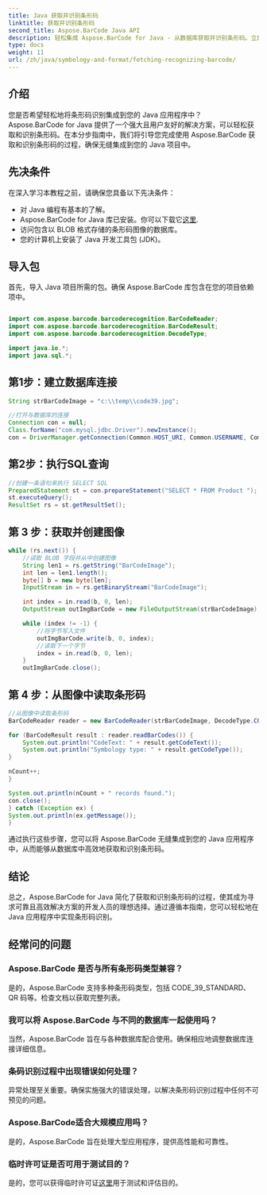 ```yaml
---
title: Java 获取并识别条形码
linktitle: 获取并识别条形码
second_title: Aspose.BarCode Java API
description: 轻松集成 Aspose.BarCode for Java - 从数据库获取并识别条形码。立即下载以获得无缝条形码集成体验。
type: docs
weight: 11
url: /zh/java/symbology-and-format/fetching-recognizing-barcode/
---
```


## 介绍

您是否希望轻松地将条形码识别集成到您的 Java 应用程序中？ Aspose.BarCode for Java 提供了一个强大且用户友好的解决方案，可以轻松获取和识别条形码。在本分步指南中，我们将引导您完成使用 Aspose.BarCode 获取和识别条形码的过程，确保无缝集成到您的 Java 项目中。

## 先决条件

在深入学习本教程之前，请确保您具备以下先决条件：

- 对 Java 编程有基本的了解。
-  Aspose.BarCode for Java 库已安装。你可以下载它[这里](https://releases.aspose.com/barcode/java/).
- 访问包含以 BLOB 格式存储的条形码图像的数据库。
- 您的计算机上安装了 Java 开发工具包 (JDK)。

## 导入包

首先，导入 Java 项目所需的包。确保 Aspose.BarCode 库包含在您的项目依赖项中。

```java

import com.aspose.barcode.barcoderecognition.BarCodeReader;
import com.aspose.barcode.barcoderecognition.BarCodeResult;
import com.aspose.barcode.barcoderecognition.DecodeType;

import java.io.*;
import java.sql.*;
```

## 第1步：建立数据库连接

```java
String strBarCodeImage = "c:\\temp\\code39.jpg";

//打开与数据库的连接
Connection con = null;
Class.forName("com.mysql.jdbc.Driver").newInstance();
con = DriverManager.getConnection(Common.HOST_URI, Common.USERNAME, Common.PASSWORD);
```

## 第2步：执行SQL查询

```java
//创建一条语句来执行 SELECT SQL
PreparedStatement st = con.prepareStatement("SELECT * FROM Product ");
st.executeQuery();
ResultSet rs = st.getResultSet();
```

## 第 3 步：获取并创建图像

```java
while (rs.next()) {
    //读取 BLOB 字段并从中创建图像
    String len1 = rs.getString("BarCodeImage");
    int len = len1.length();
    byte[] b = new byte[len];
    InputStream in = rs.getBinaryStream("BarCodeImage");

    int index = in.read(b, 0, len);
    OutputStream outImgBarCode = new FileOutputStream(strBarCodeImage);

    while (index != -1) {
        //将字节写入文件
        outImgBarCode.write(b, 0, index);
        //读取下一个字节
        index = in.read(b, 0, len);
    }
    outImgBarCode.close();
```

## 第 4 步：从图像中读取条形码

```java
//从图像中读取条形码
BarCodeReader reader = new BarCodeReader(strBarCodeImage, DecodeType.CODE_39_STANDARD);

for (BarCodeResult result : reader.readBarCodes()) {
    System.out.println("CodeText: " + result.getCodeText());
    System.out.println("Symbology type: " + result.getCodeType());
}

nCount++;
}

System.out.println(nCount + " records found.");
con.close();
} catch (Exception ex) {
System.out.println(ex.getMessage());
}
```

通过执行这些步骤，您可以将 Aspose.BarCode 无缝集成到您的 Java 应用程序中，从而能够从数据库中高效地获取和识别条形码。

## 结论

总之，Aspose.BarCode for Java 简化了获取和识别条形码的过程，使其成为寻求可靠且高效解决方案的开发人员的理想选择。通过遵循本指南，您可以轻松地在 Java 应用程序中实现条形码识别。

## 经常问的问题

### Aspose.BarCode 是否与所有条形码类型兼容？
是的，Aspose.BarCode 支持多种条形码类型，包括 CODE_39_STANDARD、QR 码等。检查文档以获取完整列表。

### 我可以将 Aspose.BarCode 与不同的数据库一起使用吗？
当然，Aspose.BarCode 旨在与各种数据库配合使用。确保相应地调整数据库连接详细信息。

### 条码识别过程中出现错误如何处理？
异常处理至关重要。确保实施强大的错误处理，以解决条形码识别过程中任何不可预见的问题。

### Aspose.BarCode适合大规模应用吗？
是的，Aspose.BarCode 旨在处理大型应用程序，提供高性能和可靠性。

### 临时许可证是否可用于测试目的？
是的，您可以获得临时许可证[这里](https://purchase.aspose.com/temporary-license/)用于测试和评估目的。
